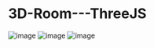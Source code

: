 # 3D-Room---ThreeJS


![image](https://github.com/kunal7216/3D-Room---ThreeJS/assets/112888767/666f5ff3-ea9f-428f-a9b2-58e843a46bbb)
![image](https://github.com/kunal7216/3D-Room---ThreeJS/assets/112888767/f25fc89f-e309-48b6-9507-7cb786ad2072)
![image](https://github.com/kunal7216/3D-Room---ThreeJS/assets/112888767/c5fafe4a-2ec7-4485-81cc-7432198689a2)
